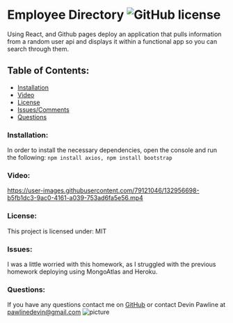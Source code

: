 # Employee Directory  ![GitHub license](https://img.shields.io/github/license/Naereen/StrapDown.js.svg)
Using React, and Github pages deploy an application that pulls information from a random user api and displays it within a functional app so you can search through them.

## Table of Contents:
* [Installation](#installation)
* [Video](#video)
* [License](#license)
* [Issues/Comments](#issues)
* [Questions](#questions)

### Installation:
In order to install the necessary dependencies, open the console and run the following:
```npm install axios, npm install bootstrap```

### Video:


https://user-images.githubusercontent.com/79121046/132956698-b5fb1dc3-9ac0-4161-a039-753ad6fa5e56.mp4


### License:
This project is licensed under:
MIT

### Issues:
I was a little worried with this homework, as I struggled with the previous homework deploying using MongoAtlas and Heroku. 

### Questions:
If you have any questions contact me on [GitHub](https://github.com/DevinPawline) or contact 
Devin Pawline at pawlinedevin@gmail.com
![picture](https://github.com/DevinPawline.png?size=80)
    
